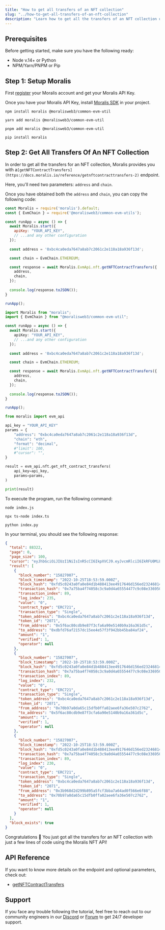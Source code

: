 ```yaml
---
title: "How to get all transfers of an NFT collection"
slug: "../how-to-get-all-transfers-of-an-nft-collection"
description: "Learn how to get all the transfers of an NFT collection using the Moralis NFT API."
---
```

## Prerequisites

Before getting started, make sure you have the following ready:

- Node v.14+ or Python
- NPM/Yarn/PNPM or Pip

## Step 1: Setup Moralis

First [register](/docs/quickstart) your Moralis account and get your Moralis API Key.

Once you have your Moralis API Key, install [Moralis SDK](/docs/moralis-sdk) in your project.

```shell npm
npm install moralis @moralisweb3/common-evm-util
```
```shell yarn
yarn add moralis @moralisweb3/common-evm-util
```
```shell pnpm
pnpm add moralis @moralisweb3/common-evm-util
```
```Text pip
pip install moralis
```



## Step 2: Get All Transfers Of An NFT Collection

In order to get all the transfers for an NFT collection, Moralis provides you with a`[getNFTContractTransfers](https://docs.moralis.io/reference/getnftcontracttransfers-2)` endpoint.

Here, you'll need two parameters: `address` and `chain`.

Once you have obtained both the `address` and `chain`, you can copy the following code:

```javascript index.js
const Moralis = require('moralis').default;
const { EvmChain } = require('@moralisweb3/common-evm-utils');

const runApp = async () => {
  await Moralis.start({
    apiKey: "YOUR_API_KEY",
    // ...and any other configuration
  });
  
  const address = '0xbc4ca0eda7647a8ab7c2061c2e118a18a936f13d';

  const chain = EvmChain.ETHEREUM;

  const response = await Moralis.EvmApi.nft.getNFTContractTransfers({
    address,
    chain,
  });
  
  console.log(response.toJSON());
}

runApp();
```
```typescript index.ts
import Moralis from "moralis";
import { EvmChain } from "@moralisweb3/common-evm-util";

const runApp = async () => {
  await Moralis.start({
    apiKey: "YOUR_API_KEY",
    // ...and any other configuration
  });
  
  const address = '0xbc4ca0eda7647a8ab7c2061c2e118a18a936f13d';

  const chain = EvmChain.ETHEREUM;

  const response = await Moralis.EvmApi.nft.getNFTContractTransfers({
    address,
    chain,
  });
  
  console.log(response.toJSON());
}

runApp();
```
```python index.py
from moralis import evm_api

api_key = "YOUR_API_KEY"
params = {
    "address": "0xbc4ca0eda7647a8ab7c2061c2e118a18a936f13d", 
    "chain": "eth", 
    "format": "decimal", 
    #"limit": 100, 
    #"cursor": "", 
}

result = evm_api.nft.get_nft_contract_transfers(
    api_key=api_key,
    params=params,
)

print(result)
```



To execute the program, run the following command:

```shell Shell (JavaScript)
node index.js
```
```Text Shell (TypeScript)
npx ts-node index.ts
```
```Text Shell (Python)
python index.py
```



In your terminal, you should see the following response:

```json
{
  "total": 88322,
  "page": 0,
  "page_size": 100,
  "cursor": "eyJhbGciOiJIUzI1NiIsInR5cCI6IkpXVCJ9.eyJvcmRlciI6IkRFU0MiLCJvZmZzZXQiOjAsImxpbWl0IjozLCJ0b2tlbl9hZGRyZXNzIjoiMHhiYzRjYTBlZGE3NjQ3YThhYjdjMjA2MWMyZTExOGExOGE5MzZmMTNkIiwid2hlcmUiOnt9LCJwYWdlIjoxLCJrZXkiOiIxNTgyNzAwNy44OS4yMzAuMCIsInRvdGFsIjo4ODMyMiwiaWF0IjoxNjY2NzI5NTI5fQ.f3u98Vp_H6hwWC8DpjozJ_BIWrLo8C51Uxob-4MbVzM",
  "result": [
    {
      "block_number": "15827007",
      "block_timestamp": "2022-10-25T18:53:59.000Z",
      "block_hash": "0xfd5c0243a0fa0e84d1b488413ee4917646d156ed23246814ffe39ca28dc13f31",
      "transaction_hash": "0x7a75ba4f74058c3c9a0d4a65554477c9c08e33695002682ca463a9d0f52eed6e",
      "transaction_index": 89,
      "log_index": 235,
      "value": "0",
      "contract_type": "ERC721",
      "transaction_type": "Single",
      "token_address": "0xbc4ca0eda7647a8ab7c2061c2e118a18a936f13d",
      "token_id": "2071",
      "from_address": "0x5f6ac80cdb9e87f3cfa6a90e5140b9a16a361d5c",
      "to_address": "0xdbfd76af2157dc15ee4e57f3f942bb45ba84af24",
      "amount": "1",
      "verified": 1,
      "operator": null
    },
    {
      "block_number": "15827007",
      "block_timestamp": "2022-10-25T18:53:59.000Z",
      "block_hash": "0xfd5c0243a0fa0e84d1b488413ee4917646d156ed23246814ffe39ca28dc13f31",
      "transaction_hash": "0x7a75ba4f74058c3c9a0d4a65554477c9c08e33695002682ca463a9d0f52eed6e",
      "transaction_index": 89,
      "log_index": 232,
      "value": "0",
      "contract_type": "ERC721",
      "transaction_type": "Single",
      "token_address": "0xbc4ca0eda7647a8ab7c2061c2e118a18a936f13d",
      "token_id": "2071",
      "from_address": "0x70b97a0da65c15dfb0ffa02aee6fa36e507c2762",
      "to_address": "0x5f6ac80cdb9e87f3cfa6a90e5140b9a16a361d5c",
      "amount": "1",
      "verified": 1,
      "operator": null
    },
    {
      "block_number": "15827007",
      "block_timestamp": "2022-10-25T18:53:59.000Z",
      "block_hash": "0xfd5c0243a0fa0e84d1b488413ee4917646d156ed23246814ffe39ca28dc13f31",
      "transaction_hash": "0x7a75ba4f74058c3c9a0d4a65554477c9c08e33695002682ca463a9d0f52eed6e",
      "transaction_index": 89,
      "log_index": 230,
      "value": "0",
      "contract_type": "ERC721",
      "transaction_type": "Single",
      "token_address": "0xbc4ca0eda7647a8ab7c2061c2e118a18a936f13d",
      "token_id": "2071",
      "from_address": "0x3b968d2d299b895a5fcf3bba7a64ad0f566e6f88",
      "to_address": "0x70b97a0da65c15dfb0ffa02aee6fa36e507c2762",
      "amount": "1",
      "verified": 1,
      "operator": null
    }
  ],
  "block_exists": true
}
```



Congratulations 🥳 You just got all the transfers for an NFT collection with just a few lines of code using the Moralis NFT API!

## API Reference

If you want to know more details on the endpoint and optional parameters, check out:

- [getNFTContractTransfers](https://docs.moralis.io/reference/getnftcontracttransfers-2)

## Support

If you face any trouble following the tutorial, feel free to reach out to our community engineers in our [Discord](https://moralis.io/discord) or [Forum](https://forum.moralis.io) to get 24/7 developer support.